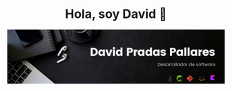 <div align=center>
    <h1>Hola, soy David 👋</h1>
</div>

<img align=center  src="https://raw.githubusercontent.com/davidpradaspallares/davidpradaspallares/main/Black%20Minimal%20Motivation%20Quote%20LinkedIn%20Banner.png">

<!--
**davidpradaspallares/davidpradaspallares** is a ✨ _special_ ✨ repository because its `README.md` (this file) appears on your GitHub profile.

Here are some ideas to get you started:

- 🔭 I’m currently working on ...
- 🌱 I’m currently learning ...
- 👯 I’m looking to collaborate on ...
- 🤔 I’m looking for help with ...
- 💬 Ask me about ...
- 📫 How to reach me: ...
- 😄 Pronouns: ...
- ⚡ Fun fact: ...
-->

